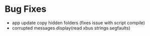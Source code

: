 # Bug Fixes
* app update copy hidden folders (fixes issue with script compile)
* corrupted messages display(read xbus strings segfaults)
